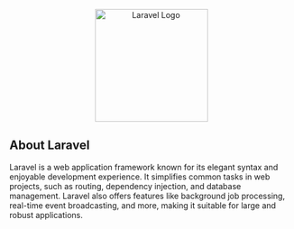 <p align="center"><a href="https://laravel.com" target="_blank"><img src="https://raw.githubusercontent.com/laravel/art/master/logo-lockup/5%20SVG/2%20CMYK/1%20Full%20Color/laravel-logolockup-cmyk-red.svg" width="200" alt="Laravel Logo"></a></p>

## About Laravel

Laravel is a web application framework known for its elegant syntax and enjoyable development experience. It simplifies common tasks in web projects, such as routing, dependency injection, and database management. Laravel also offers features like background job processing, real-time event broadcasting, and more, making it suitable for large and robust applications.
